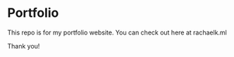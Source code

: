 # Portfolio

This repo is for my portfolio website.
You can check out here at rachaelk.ml

Thank you!

